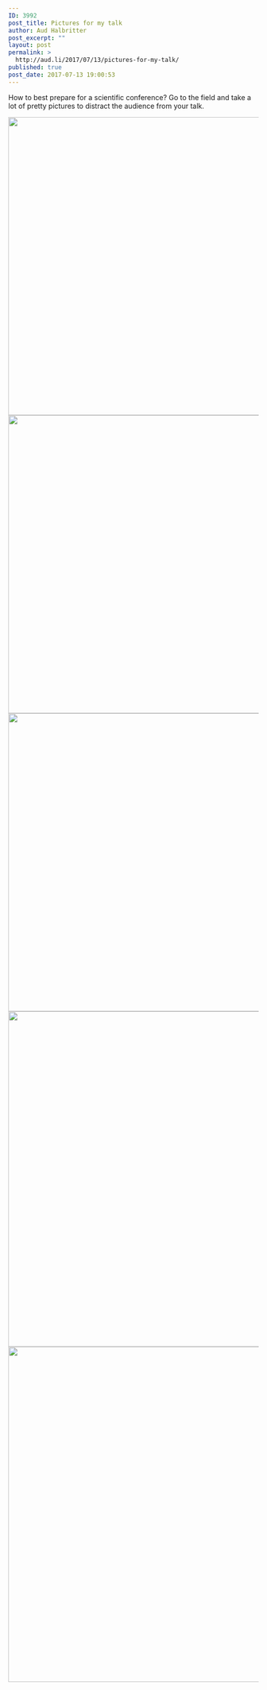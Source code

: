 ```yaml
---
ID: 3992
post_title: Pictures for my talk
author: Aud Halbritter
post_excerpt: ""
layout: post
permalink: >
  http://aud.li/2017/07/13/pictures-for-my-talk/
published: true
post_date: 2017-07-13 19:00:53
---
```

How to best prepare for a scientific conference? Go to the field and take a lot of pretty pictures to distract the audience from your talk.

<a href="http://aud.li/wp-content/uploads/2017/07/MG_7476.jpg"><img class="alignnone size-large wp-image-3993" src="http://aud.li/wp-content/uploads/2017/07/MG_7476-1024x683.jpg" alt="" width="900" height="600" /></a> <a href="http://aud.li/wp-content/uploads/2017/07/MG_7507.jpg"><img class="alignnone size-large wp-image-3994" src="http://aud.li/wp-content/uploads/2017/07/MG_7507-1024x683.jpg" alt="" width="900" height="600" /></a> <a href="http://aud.li/wp-content/uploads/2017/07/MG_7523.jpg"><img class="alignnone size-large wp-image-3995" src="http://aud.li/wp-content/uploads/2017/07/MG_7523-1024x683.jpg" alt="" width="900" height="600" /></a> <a href="http://aud.li/wp-content/uploads/2017/07/Foto-12.07.17-12-30-23.jpg"><img class="alignnone size-large wp-image-3996" src="http://aud.li/wp-content/uploads/2017/07/Foto-12.07.17-12-30-23-1024x768.jpg" alt="" width="900" height="675" /></a> <a href="http://aud.li/wp-content/uploads/2017/07/Foto-12.07.17-12-36-19.jpg"><img class="alignnone size-large wp-image-3997" src="http://aud.li/wp-content/uploads/2017/07/Foto-12.07.17-12-36-19-1024x768.jpg" alt="" width="900" height="675" /></a>